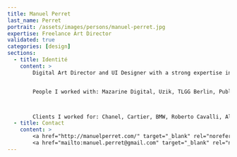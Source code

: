 ```yaml
---
title: Manuel Perret
last_name: Perret
portrait: /assets/images/persons/manuel-perret.jpg
expertise: Freelance Art Director
validated: true
categories: [design]
sections:
  - title: Identité
    content: >
        Digital Art Director and UI Designer with a strong expertise in Fashion and Premium brands.


        People I worked with: Mazarine Digital, Uzik, TLGG Berlin, Publicis Luxe, Emakina, MNSTR, BETC, Cream, Alaska, EHESS, Ministère des Affaires Etrangères.



        Clients I worked for: Chanel, Cartier, BMW, Roberto Cavalli, Alain Ducasse, Carolina Herrera, JC De Castelbajac, Volvo. Club Med and more.
  - title: Contact
    content: >
        <a href="http://manuelperret.com/" target="_blank" rel="noreferrer">Site</a> –
        <a href="mailto:manuel.perret@gmail.com" target="_blank" rel="noreferrer">Mail</a>
---
```

